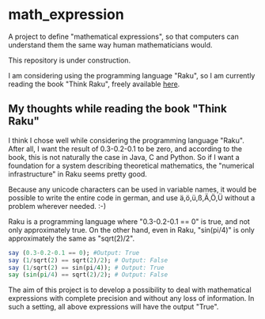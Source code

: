 # math_expression
A project to define "mathematical expressions", so that computers can understand them the same way human mathematicians would.

This repository is under construction.

I am considering using the programming language "Raku", so I am currently reading the book "Think Raku", freely available [here](https://greenteapress.com/wp/think-perl-6/).

## My thoughts while reading the book "Think Raku"
I think I chose well while considering the programming language "Raku". After all, I want the result of 0.3-0.2-0.1 to be zero, and according to the book, this is not naturally the case in Java, C and Python. So if I want a foundation for a system describing theoretical mathematics, the "numerical infrastructure" in Raku seems pretty good.

Because any unicode characters can be used in variable names, it would be possible to write the entire code in german, and use ä,ö,ü,ß,Ä,Ö,Ü without a problem wherever needed. :-)

Raku is a programming language where "0.3-0.2-0.1 == 0" is true, and not only approximately true. On the other hand, even in Raku, "sin(pi/4)" is only approximately the same as "sqrt(2)/2".

```raku
say (0.3-0.2-0.1 == 0); #Output: True
say (1/sqrt(2) == sqrt(2)/2); # Output: False
say (1/sqrt(2) == sin(pi/4)); # Output: True
say (sin(pi/4) == sqrt(2)/2); # Output: False
```
The aim of this project is to develop a possibility to deal with mathematical expressions with complete precision and without any loss of information. In such a setting, all above expressions will have the output "True".
